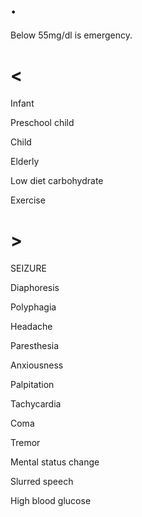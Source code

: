 # .

Below 55mg/dl is emergency.

# <

Infant

Preschool child

Child

Elderly

Low diet carbohydrate

Exercise

# >

SEIZURE

Diaphoresis

Polyphagia

Headache

Paresthesia

Anxiousness

Palpitation

Tachycardia

Coma

Tremor

Mental status change

Slurred speech

High blood glucose
